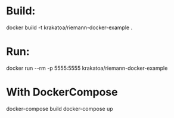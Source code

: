 Build:
======

docker build -t krakatoa/riemann-docker-example .

Run:
====

docker run --rm -p 5555:5555 krakatoa/riemann-docker-example

With DockerCompose
==================

docker-compose build
docker-compose up
